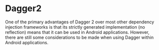 # Dagger2
One of the primary advantages of Dagger 2 over most other dependency injection frameworks is that its strictly generated implementation (no reflection) means that it can be used in Android applications. However, there are still some considerations to be made when using Dagger within Android applications.
